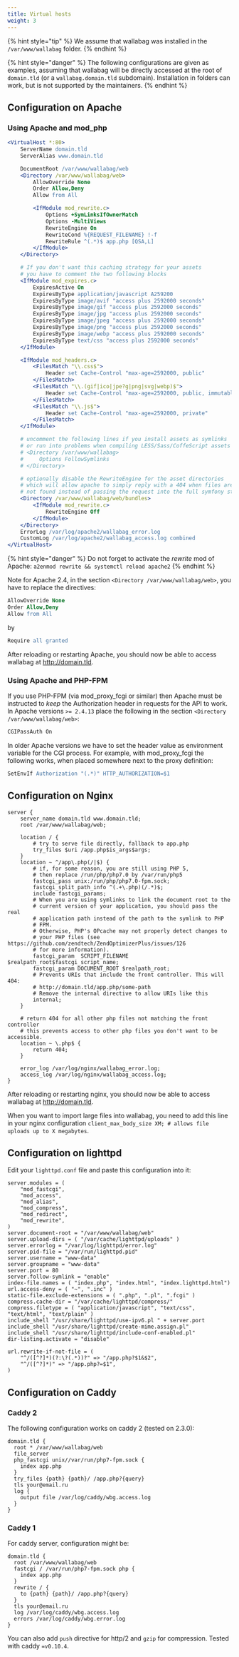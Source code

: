 ```yaml
---
title: Virtual hosts
weight: 3
---
```


{% hint style="tip" %}
We assume that wallabag was installed in the `/var/www/wallabag` folder.
{% endhint %}

{% hint style="danger" %}
The following configurations are given as examples, assuming that wallabag will be directly accessed at the root of `domain.tld` (or a `wallabag.domain.tld` subdomain).
Installation in folders can work, but is not supported by the maintainers.
{% endhint %}

## Configuration on Apache

### Using Apache and mod_php

```apache
<VirtualHost *:80>
    ServerName domain.tld
    ServerAlias www.domain.tld

    DocumentRoot /var/www/wallabag/web
    <Directory /var/www/wallabag/web>
        AllowOverride None
        Order Allow,Deny
        Allow from All

        <IfModule mod_rewrite.c>
            Options +SymLinksIfOwnerMatch
            Options -MultiViews
            RewriteEngine On
            RewriteCond %{REQUEST_FILENAME} !-f
            RewriteRule ^(.*)$ app.php [QSA,L]
        </IfModule>
    </Directory>

    # If you don't want this caching strategy for your assets
    # you have to comment the two following blocks
    <IfModule mod_expires.c>
        ExpiresActive On
        ExpiresByType application/javascript A259200
        ExpiresByType image/avif "access plus 2592000 seconds"
        ExpiresByType image/gif "access plus 2592000 seconds"
        ExpiresByType image/jpg "access plus 2592000 seconds"
        ExpiresByType image/jpeg "access plus 2592000 seconds"
        ExpiresByType image/png "access plus 2592000 seconds"
        ExpiresByType image/webp "access plus 2592000 seconds"
        ExpiresByType text/css "access plus 2592000 seconds"
    </IfModule>

    <IfModule mod_headers.c>
        <FilesMatch "\\.css$">
            Header set Cache-Control "max-age=2592000, public"
        </FilesMatch>
        <FilesMatch "\\.(gif|ico|jpe?g|png|svg|webp)$">
            Header set Cache-Control "max-age=2592000, public, immutable"
        </FilesMatch>
        <FilesMatch "\\.js$">
            Header set Cache-Control "max-age=2592000, private"
        </FilesMatch>
    </IfModule>

    # uncomment the following lines if you install assets as symlinks
    # or run into problems when compiling LESS/Sass/CoffeScript assets
    # <Directory /var/www/wallabag>
    #     Options FollowSymlinks
    # </Directory>

    # optionally disable the RewriteEngine for the asset directories
    # which will allow apache to simply reply with a 404 when files are
    # not found instead of passing the request into the full symfony stack
    <Directory /var/www/wallabag/web/bundles>
        <IfModule mod_rewrite.c>
            RewriteEngine Off
        </IfModule>
    </Directory>
    ErrorLog /var/log/apache2/wallabag_error.log
    CustomLog /var/log/apache2/wallabag_access.log combined
</VirtualHost>
```

{% hint style="danger" %}
Do not forget to activate the *rewrite* mod of Apache:
`a2enmod rewrite && systemctl reload apache2`
{% endhint %}

Note for Apache 2.4, in the section `<Directory /var/www/wallabag/web>`, you have to replace the directives:

```apache
AllowOverride None
Order Allow,Deny
Allow from All
```

by

```apache
Require all granted
```

After reloading or restarting Apache, you should now be able to access wallabag at <http://domain.tld>.

### Using Apache and PHP-FPM

If you use PHP-FPM (via mod_proxy_fcgi or similar) then Apache must be
instructed to *keep* the Authorization header in requests for the API to work.
In Apache versions `>= 2.4.13` place the following in the section `<Directory
/var/www/wallabag/web>`:

```apache
CGIPassAuth On
```

In older Apache versions we have to set the header value as environment
variable for the CGI process. For example, with mod_proxy_fcgi the following
works, when placed somewhere next to the proxy definition:

```apache
SetEnvIf Authorization "(.*)" HTTP_AUTHORIZATION=$1
```

## Configuration on Nginx

```nginx
server {
    server_name domain.tld www.domain.tld;
    root /var/www/wallabag/web;

    location / {
        # try to serve file directly, fallback to app.php
        try_files $uri /app.php$is_args$args;
    }
    location ~ ^/app\.php(/|$) {
        # if, for some reason, you are still using PHP 5,
        # then replace /run/php/php7.0 by /var/run/php5
        fastcgi_pass unix:/run/php/php7.0-fpm.sock;
        fastcgi_split_path_info ^(.+\.php)(/.*)$;
        include fastcgi_params;
        # When you are using symlinks to link the document root to the
        # current version of your application, you should pass the real
        # application path instead of the path to the symlink to PHP
        # FPM.
        # Otherwise, PHP's OPcache may not properly detect changes to
        # your PHP files (see https://github.com/zendtech/ZendOptimizerPlus/issues/126
        # for more information).
        fastcgi_param  SCRIPT_FILENAME  $realpath_root$fastcgi_script_name;
        fastcgi_param DOCUMENT_ROOT $realpath_root;
        # Prevents URIs that include the front controller. This will 404:
        # http://domain.tld/app.php/some-path
        # Remove the internal directive to allow URIs like this
        internal;
    }

    # return 404 for all other php files not matching the front controller
    # this prevents access to other php files you don't want to be accessible.
    location ~ \.php$ {
        return 404;
    }

    error_log /var/log/nginx/wallabag_error.log;
    access_log /var/log/nginx/wallabag_access.log;
}
```

After reloading or restarting nginx, you should now be able to access
wallabag at <http://domain.tld>.

When you want to import large files into wallabag, you need to add this
line in your nginx configuration
`client_max_body_size XM; # allows file uploads up to X megabytes`.

## Configuration on lighttpd

Edit your `lighttpd.conf` file and paste this configuration into it:

```lighttpd
server.modules = (
    "mod_fastcgi",
    "mod_access",
    "mod_alias",
    "mod_compress",
    "mod_redirect",
    "mod_rewrite",
)
server.document-root = "/var/www/wallabag/web"
server.upload-dirs = ( "/var/cache/lighttpd/uploads" )
server.errorlog = "/var/log/lighttpd/error.log"
server.pid-file = "/var/run/lighttpd.pid"
server.username = "www-data"
server.groupname = "www-data"
server.port = 80
server.follow-symlink = "enable"
index-file.names = ( "index.php", "index.html", "index.lighttpd.html")
url.access-deny = ( "~", ".inc" )
static-file.exclude-extensions = ( ".php", ".pl", ".fcgi" )
compress.cache-dir = "/var/cache/lighttpd/compress/"
compress.filetype = ( "application/javascript", "text/css", "text/html", "text/plain" )
include_shell "/usr/share/lighttpd/use-ipv6.pl " + server.port
include_shell "/usr/share/lighttpd/create-mime.assign.pl"
include_shell "/usr/share/lighttpd/include-conf-enabled.pl"
dir-listing.activate = "disable"

url.rewrite-if-not-file = (
    "^/([^?]*)(?:\?(.*))?" => "/app.php?$1&$2",
    "^/([^?]*)" => "/app.php?=$1",
)
```

## Configuration on Caddy

### Caddy 2

The following configuration works on caddy 2 (tested on 2.3.0):

```caddy
domain.tld {
  root * /var/www/wallabag/web
  file_server
  php_fastcgi unix//var/run/php7-fpm.sock {
    index app.php
  }
  try_files {path} {path}/ /app.php?{query}
  tls your@email.ru
  log {
    output file /var/log/caddy/wbg.access.log
  }
}
```

### Caddy 1 

For caddy server, configuration might be:

```caddy
domain.tld {
  root /var/www/wallabag/web
  fastcgi / /var/run/php7-fpm.sock php {
    index app.php
  }
  rewrite / {
    to {path} {path}/ /app.php?{query}
  }
  tls your@email.ru
  log /var/log/caddy/wbg.access.log
  errors /var/log/caddy/wbg.error.log
}
```

You can also add `push` directive for http/2 and `gzip` for compression. Tested with caddy `=v0.10.4`.
